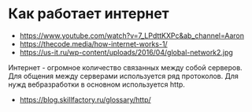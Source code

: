 # Как работает интернет

- https://www.youtube.com/watch?v=7_LPdttKXPc&ab_channel=Aaron
- https://thecode.media/how-internet-works-1/
- https://us-it.ru/wp-content/uploads/2016/04/global-network2.jpg

Интернет - огромное количество связанных между собой серверов.
Для общения между серверами используется ряд протоколов. Для нужд вебразработки в основном используется http.

- https://blog.skillfactory.ru/glossary/http/